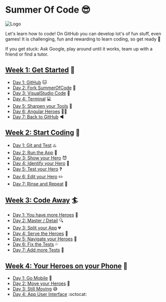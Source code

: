 # Summer Of Code :sunglasses:

![Logo](https://github.com/phaze9/SummerOfCode/blob/master/SummerOfCode.png?raw=true)

Let's learn how to code! On GitHub you can develop lot's of fun stuff, even games! It is challenging, fun and rewarding to learn coding, so get ready :rocket:

If you get stuck: Ask Google, play around until it works, team up with a friend or find a tutor.

## [Week 1: Get Started](https://github.com/phaze9/SummerOfCode/blob/master/Week%201.md) :construction:
 - [Day 1: GitHub](https://github.com/phaze9/SummerOfCode/blob/master/Week%201.md#day-1-github-cat) :cat:
 - [Day 2: Fork SummerOfCode](https://github.com/phaze9/SummerOfCode/blob/master/Week%201.md#day-2-fork-summerofcode-fork_and_knife) :fork_and_knife:
 - [Day 3: VisualStudio Code](https://github.com/phaze9/SummerOfCode/blob/master/Week%201.md#day-3-visual-studio-code-floppy_disk) :floppy_disk:
 - [Day 4: Terminal](https://github.com/phaze9/SummerOfCode/blob/master/Week%201.md#day-4-terminal-computer) :computer:
 - [Day 5: Sharpen your Tools](https://github.com/phaze9/SummerOfCode/blob/master/Week%201.md#day-5-sharpen-your-tools-key) :key:
 - [Day 6: Angular Heroes](https://github.com/phaze9/SummerOfCode/blob/master/Week%201.md#day-6-angular-heroes-ok_woman) :ok_woman:
 - [Day 7: Back to GitHub](https://github.com/phaze9/SummerOfCode/blob/master/Week%201.md#day-7-back-to-github-arrow_backward) :arrow_backward:

## [Week 2: Start Coding](https://github.com/phaze9/SummerOfCode/blob/master/Week%202.md) :vibration_mode:
 - [Day 1: Git and Test](https://github.com/phaze9/SummerOfCode/blob/master/Week%202.md#day-1-git-and-test-hotsprings) :hotsprings:
 - [Day 2: Run the App](https://github.com/phaze9/SummerOfCode/blob/master/Week%202.md#day-2-run-the-application-running) :running: 
 - [Day 3: Show your Hero](https://github.com/phaze9/SummerOfCode/blob/master/Week%202.md#day-3-hero-editor-smiling_imp) :smiling_imp:
 - [Day 4: Identify your Hero](https://github.com/phaze9/SummerOfCode/blob/master/Week%202.md#day-4-identify-your-hero-bust_in_silhouette) :bust_in_silhouette:
 - [Day 5: Test your Hero](https://github.com/phaze9/SummerOfCode/blob/master/Week%202.md#day-5-test-your-hero-question) :question:
 - [Day 6: Edit your Hero](https://github.com/phaze9/SummerOfCode/blob/master/Week%202.md#day-6-edit-your-hero-pencil2) :pencil2:
 - [Day 7: Rinse and Repeat](https://github.com/phaze9/SummerOfCode/blob/master/Week%202.md#day-7-rinse-and-repeat-feet) :feet:

## [Week 3: Code Away](https://github.com/phaze9/SummerOfCode/blob/master/Week%203.md) :surfer:
 - [Day 1: You have more Heroes](https://github.com/phaze9/SummerOfCode/blob/master/Week%203.md#day-1-you-have-more-heroes-two_women_holding_hands) :two_women_holding_hands:
 - [Day 2: Master / Detail](https://github.com/phaze9/SummerOfCode/blob/master/Week%203.md#day-2-master--detail-mag) :mag:
 - [Day 3: Split your App](https://github.com/phaze9/SummerOfCode/blob/master/Week%203.md#day-3-split-your-app-broken_heart) :broken_heart:
 - [Day 4: Serve the Heroes](https://github.com/phaze9/SummerOfCode/blob/master/Week%203.md#day-4-serve-the-heroes-nail_care) :nail_care:
 - [Day 5: Navigate your Heroes](https://github.com/phaze9/SummerOfCode/blob/master/Week%203.md#day-5-navigate-your-heroes-ship) :ship:
 - [Day 6: Fix the Tests](https://github.com/phaze9/SummerOfCode/blob/master/Week%203.md#day-6-fix-the-tests-sweat_drops) :sweat_drops:
 - [Day 7: Add more Tests](https://github.com/phaze9/SummerOfCode/blob/master/Week%203.md#day-7-add-more-tests-trident) :trident:
 
## [Week 4: Your Heroes on your Phone](https://github.com/phaze9/SummerOfCode/blob/master/Week%204.md) :iphone:
 - [Day 1: Go Mobile](https://github.com/phaze9/SummerOfCode/blob/master/Week%204.md#day-1-go-mobile-busstop) :busstop:
 - [Day 2: Move your Heroes](https://github.com/phaze9/SummerOfCode/blob/master/Week%204.md#day-2-move-your-heroes-dash) :dash:
 - [Day 3: Still Moving](https://github.com/phaze9/SummerOfCode/blob/master/Week%204.md#day-3-still-moving-sweat_smile) :sweat_smile:
 - [Day 4: App User Interface](https://github.com/phaze9/SummerOfCode/blob/master/Week%204.md#day-4-app-user-interface-octocat) :octocat:
